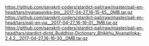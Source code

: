 https://github.com/sanskrit-coders/stardict-pali/raw/master/pali-en-head/tars/nyanaponika-bm__2017-04-27_16-15-45__0MB.tar.gz
https://github.com/sanskrit-coders/stardict-pali/raw/master/pali-en-head/tars/pali-en-pa__2017-04-27_16-16-01__1MB.tar.gz
https://github.com/sanskrit-coders/stardict-pali/raw/master/pali-en-head/tars/stardict-dictd_Buddhist-Dictionary_Bhikkhu_Nyanatiloka-2.4.2__2017-04-27_16-16-30__0MB.tar.gz
